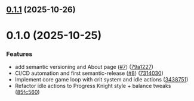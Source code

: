 ## [0.1.1](https://github.com/eaglerock1337/tomeclicker/compare/v0.1.0...v0.1.1) (2025-10-26)

# 0.1.0 (2025-10-25)

### Features

- add semantic versioning and About page ([#7](https://github.com/eaglerock1337/tomeclicker/issues/7)) ([79a1227](https://github.com/eaglerock1337/tomeclicker/commit/79a12278eb5ae95004089c64a688a347bf7c966d))
- CI/CD automation and first semantic-release ([#8](https://github.com/eaglerock1337/tomeclicker/issues/8)) ([7314030](https://github.com/eaglerock1337/tomeclicker/commit/731403012a79ae3620ef55901551fd7e95e8658a))
- Implement core game loop with crit system and idle actions ([3438751](https://github.com/eaglerock1337/tomeclicker/commit/3438751096dbb7456e357e74c33489b9789ec5a5))
- Refactor idle actions to Progress Knight style + balance tweaks ([85fc560](https://github.com/eaglerock1337/tomeclicker/commit/85fc5609ebb49baab4af84c9b7f8cfe56c9eab9e))
